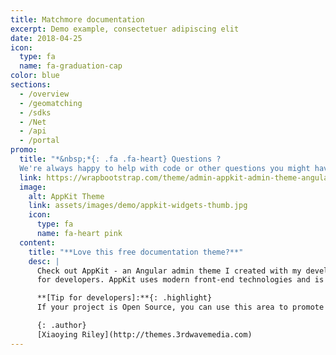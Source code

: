 ```yaml
---
title: Matchmore documentation
excerpt: Demo example, consectetuer adipiscing elit
date: 2018-04-25
icon:
  type: fa
  name: fa-graduation-cap
color: blue
sections:
  - /overview
  - /geomatching
  - /sdks
  - /Net
  - /api
  - /portal
promo:
  title: "*&nbsp;*{: .fa .fa-heart} Questions ?
  We're always happy to help with code or other questions you might have! Search our documentation, contact support, or connect with our sales team."
  link: https://wrapbootstrap.com/theme/admin-appkit-admin-theme-angularjs-WB051SCJ1?ref=3wm
  image:
    alt: AppKit Theme
    link: assets/images/demo/appkit-widgets-thumb.jpg
    icon:
      type: fa
      name: fa-heart pink
  content:
    title: "**Love this free documentation theme?**"
    desc: |
      Check out AppKit - an Angular admin theme I created with my developer friend [Tom Najdek](https://twitter.com/tnajdek)
      for developers. AppKit uses modern front-end technologies and is packed with useful components and widgets to speed up your app development.

      **[Tip for developers]:**{: .highlight}
      If your project is Open Source, you can use this area to promote your other projects or hold third party adverts like Bootstrap and FontAwesome do!

      {: .author}
      [Xiaoying Riley](http://themes.3rdwavemedia.com)
---
```

